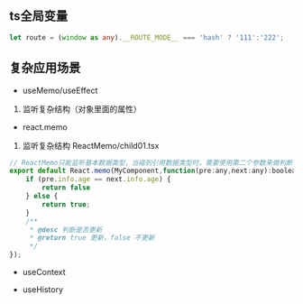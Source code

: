 

## ts全局变量
```ts
let route = (window as any).__ROUTE_MODE__ === 'hash' ? '111':'222';
```

## 复杂应用场景

- useMemo/useEffect
1. 监听复杂结构（对象里面的属性）


- react.memo
1. 监听复杂结构 ReactMemo/child01.tsx
```js
// ReactMemo只能监听基本数据类型，当碰到引用数据类型时，需要使用第二个参数来做判断
export default React.memo(MyComponent,function(pre:any,next:any):boolean {
	if (pre.info.age == next.info.age) {
		return false
	} else {
		return true;
	}
	/**
	 * @desc 判断是否更新
	 * @return true 更新，false 不更新
	 */
});
```

- useContext


- useHistory
